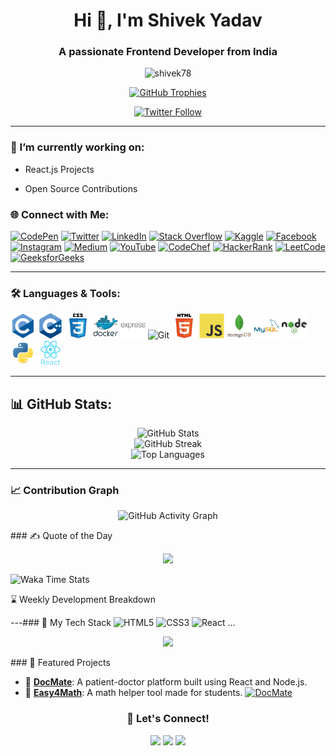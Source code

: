 <h1 align="center">Hi 👋, I'm Shivek Yadav</h1>
<h3 align="center">A passionate Frontend Developer from India</h3>

<p align="center">
  <img src="https://komarev.com/ghpvc/?username=shivek78&label=Profile%20views&color=0e75b6&style=flat" alt="shivek78" />
</p>

<p align="center">
  <a href="https://github.com/ryo-ma/github-profile-trophy">
    <img src="https://github-profile-trophy.vercel.app/?username=shivek78&theme=onedark" alt="GitHub Trophies" />
  </a>
</p>

<p align="center">
  <a href="https://twitter.com/shivek_ydv" target="_blank">
    <img src="https://img.shields.io/twitter/follow/shivek_ydv?logo=twitter&style=for-the-badge" alt="Twitter Follow" />
  </a>
</p>

---

### 🔭 I’m currently working on:

- React.js Projects

- Open Source Contributions



### 🌐 Connect with Me:

<p align="left">
  <a href="https://codepen.io/shivek-yadav" target="_blank"><img src="https://raw.githubusercontent.com/rahuldkjain/github-profile-readme-generator/master/src/images/icons/Social/codepen.svg" height="30" width="40" alt="CodePen" /></a>
  <a href="https://twitter.com/shivek_ydv" target="_blank"><img src="https://raw.githubusercontent.com/rahuldkjain/github-profile-readme-generator/master/src/images/icons/Social/twitter.svg" height="30" width="40" alt="Twitter" /></a>
  <a href="https://linkedin.com/in/shivek-yadav" target="_blank"><img src="https://raw.githubusercontent.com/rahuldkjain/github-profile-readme-generator/master/src/images/icons/Social/linked-in-alt.svg" height="30" width="40" alt="LinkedIn" /></a>
  <a href="https://stackoverflow.com/users/your-id" target="_blank"><img src="https://raw.githubusercontent.com/rahuldkjain/github-profile-readme-generator/master/src/images/icons/Social/stack-overflow.svg" height="30" width="40" alt="Stack Overflow" /></a>
  <a href="https://kaggle.com/shivek_ydv" target="_blank"><img src="https://raw.githubusercontent.com/rahuldkjain/github-profile-readme-generator/master/src/images/icons/Social/kaggle.svg" height="30" width="40" alt="Kaggle" /></a>
  <a href="https://facebook.com/shivek.yadav" target="_blank"><img src="https://raw.githubusercontent.com/rahuldkjain/github-profile-readme-generator/master/src/images/icons/Social/facebook.svg" height="30" width="40" alt="Facebook" /></a>
  <a href="https://instagram.com/shivek_ydv" target="_blank"><img src="https://raw.githubusercontent.com/rahuldkjain/github-profile-readme-generator/master/src/images/icons/Social/instagram.svg" height="30" width="40" alt="Instagram" /></a>
  <a href="https://medium.com/@shivek_ydv" target="_blank"><img src="https://raw.githubusercontent.com/rahuldkjain/github-profile-readme-generator/master/src/images/icons/Social/medium.svg" height="30" width="40" alt="Medium" /></a>
  <a href="https://www.youtube.com/@shivek_ydv" target="_blank"><img src="https://raw.githubusercontent.com/rahuldkjain/github-profile-readme-generator/master/src/images/icons/Social/youtube.svg" height="30" width="40" alt="YouTube" /></a>
  <a href="https://www.codechef.com/users/shivek_ydv" target="_blank"><img src="https://cdn.jsdelivr.net/npm/simple-icons@3.1.0/icons/codechef.svg" height="30" width="40" alt="CodeChef" /></a>
  <a href="https://www.hackerrank.com/shivek_ydv" target="_blank"><img src="https://raw.githubusercontent.com/rahuldkjain/github-profile-readme-generator/master/src/images/icons/Social/hackerrank.svg" height="30" width="40" alt="HackerRank" /></a>
  <a href="https://leetcode.com/shivek_ydv" target="_blank"><img src="https://raw.githubusercontent.com/rahuldkjain/github-profile-readme-generator/master/src/images/icons/Social/leet-code.svg" height="30" width="40" alt="LeetCode" /></a>
  <a href="https://auth.geeksforgeeks.org/user/shivek_ydv" target="_blank"><img src="https://raw.githubusercontent.com/rahuldkjain/github-profile-readme-generator/master/src/images/icons/Social/geeks-for-geeks.svg" height="30" width="40" alt="GeeksforGeeks" /></a>
</p>

---

### 🛠️ Languages & Tools:

<p align="left">
  <img src="https://raw.githubusercontent.com/devicons/devicon/master/icons/c/c-original.svg" alt="C" width="40" height="40"/>
  <img src="https://raw.githubusercontent.com/devicons/devicon/master/icons/cplusplus/cplusplus-original.svg" alt="C++" width="40" height="40"/>
  <img src="https://raw.githubusercontent.com/devicons/devicon/master/icons/css3/css3-original-wordmark.svg" alt="CSS3" width="40" height="40"/>
  <img src="https://raw.githubusercontent.com/devicons/devicon/master/icons/docker/docker-original-wordmark.svg" alt="Docker" width="40" height="40"/>
  <img src="https://raw.githubusercontent.com/devicons/devicon/master/icons/express/express-original-wordmark.svg" alt="Express.js" width="40" height="40"/>
  <img src="https://www.vectorlogo.zone/logos/git-scm/git-scm-icon.svg" alt="Git" width="40" height="40"/>
  <img src="https://raw.githubusercontent.com/devicons/devicon/master/icons/html5/html5-original-wordmark.svg" alt="HTML5" width="40" height="40"/>
  <img src="https://raw.githubusercontent.com/devicons/devicon/master/icons/javascript/javascript-original.svg" alt="JavaScript" width="40" height="40"/>
  <img src="https://raw.githubusercontent.com/devicons/devicon/master/icons/mongodb/mongodb-original-wordmark.svg" alt="MongoDB" width="40" height="40"/>
  <img src="https://raw.githubusercontent.com/devicons/devicon/master/icons/mysql/mysql-original-wordmark.svg" alt="MySQL" width="40" height="40"/>
  <img src="https://raw.githubusercontent.com/devicons/devicon/master/icons/nodejs/nodejs-original-wordmark.svg" alt="Node.js" width="40" height="40"/>
  <img src="https://raw.githubusercontent.com/devicons/devicon/master/icons/python/python-original.svg" alt="Python" width="40" height="40"/>
  <img src="https://raw.githubusercontent.com/devicons/devicon/master/icons/react/react-original-wordmark.svg" alt="React" width="40" height="40"/>
</p>

---



## 📊 GitHub Stats:

<p align="center">
  <img src="https://github-readme-stats.vercel.app/api?username=shivek78&theme=dark&hide_border=false&show_icons=true" alt="GitHub Stats" /><br/>
  <img src="https://github-readme-streak-stats.herokuapp.com/?user=shivek78&theme=dark&hide_border=false" alt="GitHub Streak" /><br/>
  <img src="https://github-readme-stats.vercel.app/api/top-langs/?username=shivek78&layout=compact&theme=dark&hide_border=false" alt="Top Languages" />
</p>

---
### 📈 Contribution Graph

<p align="center">
  <img src="https://github-readme-activity-graph.vercel.app/graph?username=shivek78&theme=react-dark&hide_border=true" alt="GitHub Activity Graph" />
</p>
### ✍️ Quote of the Day

<p align="center">
  <img src="https://quotes-github-readme.vercel.app/api?type=horizontal&theme=radical" />
</p>

<!--START_SECTION:waka-->
![Waka Time Stats](https://github-readme-stats.vercel.app/api/wakatime?username=shivek_ydv)
<!--END_SECTION:waka-->


⌛ Weekly Development Breakdown

<!--START_SECTION:waka-->
<!--END_SECTION:waka-->

---### 🧰 My Tech Stack
![HTML5](https://img.shields.io/badge/HTML5-E34F26?logo=html5&logoColor=fff&style=for-the-badge)
![CSS3](https://img.shields.io/badge/CSS3-1572B6?logo=css3&logoColor=fff&style=for-the-badge)
![React](https://img.shields.io/badge/React-61DAFB?logo=react&logoColor=000&style=for-the-badge)
...
<p align="center">
  <img src="https://visitcount.itsvg.in/api?id=shivek78&label=Profile%20Views&color=0&icon=5&pretty=true" />
</p>### 🚀 Featured Projects

- 🔗 [**DocMate**](https://github.com/shivek78/Docmate): A patient-doctor platform built using React and Node.js.
- 🔗 [**Easy4Math**](https://github.com/shivek78/Easy4Math): A math helper tool made for students.
[![DocMate](https://img.shields.io/badge/DocMate-MERN%20App-blue?style=for-the-badge&logo=appveyor)](https://github.com/shivek78/Docmate)

<h3 align="center">🤝 Let's Connect!</h3>
<p align="center">
  <a href="mailto:shivek.yadav@email.com"><img src="https://img.shields.io/badge/Email-D14836?style=for-the-badge&logo=gmail&logoColor=white"></a>
  <a href="https://linkedin.com/in/shivek-yadav"><img src="https://img.shields.io/badge/LinkedIn-0077B5?style=for-the-badge&logo=linkedin&logoColor=white"></a>
  <a href="https://twitter.com/shivek_ydv"><img src="https://img.shields.io/badge/Twitter-1DA1F2?style=for-the-badge&logo=twitter&logoColor=white"></a>
</p>



